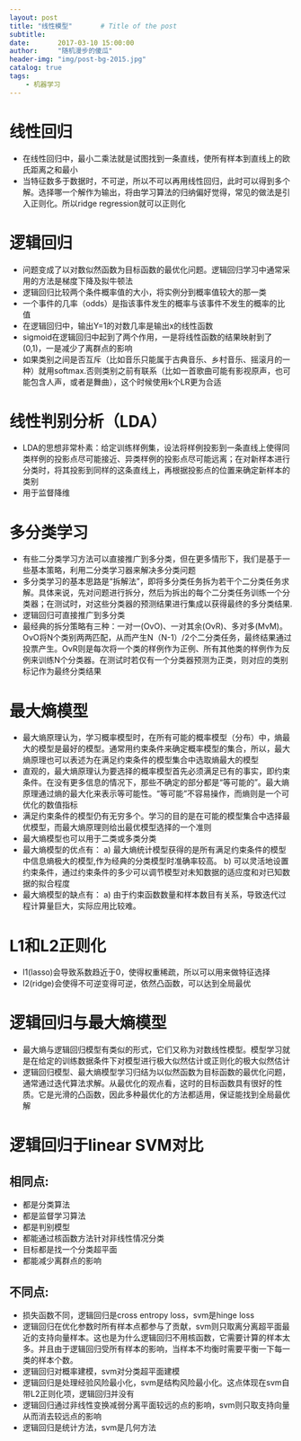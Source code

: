 ```yaml
---
layout: post
title: "线性模型"       # Title of the post
subtitle:
date:       2017-03-10 15:00:00
author:     "随机漫步的傻瓜"
header-img: "img/post-bg-2015.jpg"
catalog: true
tags:
    - 机器学习
---
```


# 线性回归
- 在线性回归中，最小二乘法就是试图找到一条直线，使所有样本到直线上的欧氏距离之和最小
- 当特征数多于数据时，不可逆，所以不可以再用线性回归，此时可以得到多个解。选择哪一个解作为输出，将由学习算法的归纳偏好觉得，常见的做法是引入正则化。所以ridge regression就可以正则化

# 逻辑回归
- 问题变成了以对数似然函数为目标函数的最优化问题。逻辑回归学习中通常采用的方法是梯度下降及拟牛顿法
- 逻辑回归比较两个条件概率值的大小，将实例分到概率值较大的那一类
- 一个事件的几率（odds）是指该事件发生的概率与该事件不发生的概率的比值
- 在逻辑回归中，输出Y=1的对数几率是输出x的线性函数
- sigmoid在逻辑回归中起到了两个作用，一是将线性函数的结果映射到了(0,1)，一是减少了离群点的影响
- 如果类别之间是否互斥（比如音乐只能属于古典音乐、乡村音乐、摇滚月的一种）就用softmax.否则类别之前有联系（比如一首歌曲可能有影视原声，也可能包含人声，或者是舞曲），这个时候使用k个LR更为合适

# 线性判别分析（LDA）
- LDA的思想非常朴素：给定训练样例集，设法将样例投影到一条直线上使得同类样例的投影点尽可能接近、异类样例的投影点尽可能远离；在对新样本进行分类时，将其投影到同样的这条直线上，再根据投影点的位置来确定新样本的类别
- 用于监督降维

# 多分类学习
- 有些二分类学习方法可以直接推广到多分类，但在更多情形下，我们是基于一些基本策略，利用二分类学习器来解决多分类问题
- 多分类学习的基本思路是“拆解法”，即将多分类任务拆为若干个二分类任务求解。具体来说，先对问题进行拆分，然后为拆出的每个二分类任务训练一个分类器；在测试时，对这些分类器的预测结果进行集成以获得最终的多分类结果.
- 逻辑回归可直接推广到多分类
- 最经典的拆分策略有三种：一对一(OvO)、一对其余(OvR)、多对多(MvM)。OvO将N个类别两两匹配，从而产生N（N-1）/2个二分类任务，最终结果通过投票产生。OvR则是每次将一个类的样例作为正例、所有其他类的样例作为反例来训练N个分类器。在测试时若仅有一个分类器预测为正类，则对应的类别标记作为最终分类结果

# 最大熵模型
- 最大熵原理认为，学习概率模型时，在所有可能的概率模型（分布）中，熵最大的模型是最好的模型。通常用约束条件来确定概率模型的集合，所以，最大熵原理也可以表述为在满足约束条件的模型集合中选取熵最大的模型
- 直观的，最大熵原理认为要选择的概率模型首先必须满足已有的事实，即约束条件。在没有更多信息的情况下，那些不确定的部分都是“等可能的”。最大熵原理通过熵的最大化来表示等可能性。“等可能”不容易操作，而熵则是一个可优化的数值指标
- 满足约束条件的模型仍有无穷多个。学习的目的是在可能的模型集合中选择最优模型，而最大熵原理则给出最优模型选择的一个准则
- 最大熵模型也可以用于二类或多类分类
- 最大熵模型的优点有：
a) 最大熵统计模型获得的是所有满足约束条件的模型中信息熵极大的模型,作为经典的分类模型时准确率较高。
b) 可以灵活地设置约束条件，通过约束条件的多少可以调节模型对未知数据的适应度和对已知数据的拟合程度
- 最大熵模型的缺点有：
a) 由于约束函数数量和样本数目有关系，导致迭代过程计算量巨大，实际应用比较难。

# L1和L2正则化
- l1(lasso)会导致系数趋近于0，使得权重稀疏，所以可以用来做特征选择
- l2(ridge)会使得不可逆变得可逆，依然凸函数，可以达到全局最优

# 逻辑回归与最大熵模型
- 最大熵与逻辑回归模型有类似的形式，它们又称为对数线性模型。模型学习就是在给定的训练数据条件下对模型进行极大似然估计或正则化的极大似然估计
- 逻辑回归模型、最大熵模型学习归结为以似然函数为目标函数的最优化问题，通常通过迭代算法求解。从最优化的观点看，这时的目标函数具有很好的性质。它是光滑的凸函数，因此多种最优化的方法都适用，保证能找到全局最优解

# 逻辑回归于linear SVM对比
## 相同点:
- 都是分类算法
- 都是监督学习算法
- 都是判别模型
- 都能通过核函数方法针对非线性情况分类
- 目标都是找一个分类超平面
- 都能减少离群点的影响

## 不同点:
- 损失函数不同，逻辑回归是cross entropy loss，svm是hinge loss
- 逻辑回归在优化参数时所有样本点都参与了贡献，svm则只取离分离超平面最近的支持向量样本。这也是为什么逻辑回归不用核函数，它需要计算的样本太多。并且由于逻辑回归受所有样本的影响，当样本不均衡时需要平衡一下每一类的样本个数。
- 逻辑回归对概率建模，svm对分类超平面建模
- 逻辑回归是处理经验风险最小化，svm是结构风险最小化。这点体现在svm自带L2正则化项，逻辑回归并没有
- 逻辑回归通过非线性变换减弱分离平面较远的点的影响，svm则只取支持向量从而消去较远点的影响
- 逻辑回归是统计方法，svm是几何方法
